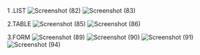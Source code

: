 1 .LIST
![Screenshot (82)](https://user-images.githubusercontent.com/93872002/196252363-f1644de9-4dca-4cfc-b6b6-786725eea82c.png)
![Screenshot (83)](https://user-images.githubusercontent.com/93872002/196252439-ca28c953-d368-4c94-b107-5b07ef0e9b8d.png)

2.TABLE
![Screenshot (85)](https://user-images.githubusercontent.com/93872002/196252551-92332b34-faa4-4304-a578-9ba022369b80.png)
![Screenshot (86)](https://user-images.githubusercontent.com/93872002/196252604-76c20812-e55c-4f1c-9424-b30fc586bbbc.png)

3.FORM
![Screenshot (89)](https://user-images.githubusercontent.com/93872002/196252766-c65df9d8-e30d-4f0c-bc1c-14a4ed223514.png)
![Screenshot (90)](https://user-images.githubusercontent.com/93872002/196252838-badafc52-d1ed-4a27-9785-7cd6f7273e48.png)
![Screenshot (91)](https://user-images.githubusercontent.com/93872002/196252893-b863db27-f8f2-4622-b917-dd99a35ebd1a.png)
![Screenshot (94)](https://user-images.githubusercontent.com/93872002/196252989-a7a93507-bb8d-4280-8595-c2875dbe4630.png)

